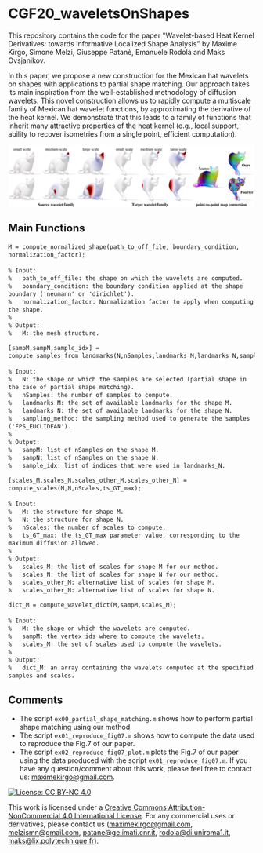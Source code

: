 # CGF20_waveletsOnShapes
This repository contains the code for the paper "Wavelet-based Heat Kernel Derivatives: towards Informative Localized Shape Analysis" by Maxime Kirgo, Simone Melzi, Giuseppe Patanè, Emanuele Rodolà and Maks Ovsjanikov.

In this paper, we propose a new construction for the Mexican hat wavelets on shapes with applications to partial shape matching. Our approach takes its main inspiration from the well-established methodology of diffusion wavelets. This novel construction allows us to rapidly compute a multiscale family of Mexican hat wavelet functions, by approximating the derivative of the heat kernel. We demonstrate that this leads to a family of functions that inherit many attractive properties of the heat kernel (e.g., local support, ability to recover isometries from a single point, efficient computation).

<p align="center">
  <img align="center"  src="/figures/teaser.png", width=800>
</p>


Main Functions
--------------
```
M = compute_normalized_shape(path_to_off_file, boundary_condition, normalization_factor);

% Input:
%   path_to_off_file: the shape on which the wavelets are computed.
%   boundary_condition: the boundary condition applied at the shape boundary ('neumann' or 'dirichlet').
%   normalization_factor: Normalization factor to apply when computing the shape.
%
% Output:
%   M: the mesh structure.
```
```
[sampM,sampN,sample_idx] = compute_samples_from_landmarks(N,nSamples,landmarks_M,landmarks_N,sampling_method);

% Input:
%   N: the shape on which the samples are selected (partial shape in the case of partial shape matching).
%   nSamples: the number of samples to compute.
%   landmarks_M: the set of available landmarks for the shape M.
%   landmarks_N: the set of available landmarks for the shape N.
%   sampling_method: the sampling method used to generate the samples ('FPS_EUCLIDEAN').
%
% Output:
%   sampM: list of nSamples on the shape M.
%   sampN: list of nSamples on the shape N.
%   sample_idx: list of indices that were used in landmarks_N.
```
```
[scales_M,scales_N,scales_other_M,scales_other_N] = compute_scales(M,N,nScales,ts_GT_max);

% Input:
%   M: the structure for shape M.
%   N: the structure for shape N.
%   nScales: the number of scales to compute.
%   ts_GT_max: the ts_GT_max parameter value, corresponding to the maximum diffusion allowed.
%
% Output:
%   scales_M: the list of scales for shape M for our method.
%   scales_N: the list of scales for shape N for our method.
%   scales_other_M: alternative list of scales for shape M.
%   scales_other_N: alternative list of scales for shape N.
```
```
dict_M = compute_wavelet_dict(M,sampM,scales_M);

% Input:
%   M: the shape on which the wavelets are computed.
%   sampM: the vertex ids where to compute the wavelets.
%   scales_M: the set of scales used to compute the wavelets.
%
% Output:
%   dict_M: an array containing the wavelets computed at the specified samples and scales.
```

Comments
--------
- The script ```ex00_partial_shape_matching.m``` shows how to perform partial shape matching using our method.
- The script ```ex01_reproduce_fig07.m``` shows how to compute the data used to reproduce the Fig.7 of our paper.
- The script ```ex02_reproduce_fig07_plot.m``` plots the Fig.7 of our paper using the data produced with the script ```ex01_reproduce_fig07.m```.
If you have any question/comment about this work, please feel free to contact us: maximekirgo@gmail.com.


[![License: CC BY-NC 4.0](https://img.shields.io/badge/License-CC%20BY--NC%204.0-lightgrey.svg)](https://creativecommons.org/licenses/by-nc/4.0/)

This work is licensed under a [Creative Commons Attribution-NonCommercial 4.0 International License](http://creativecommons.org/licenses/by-nc/4.0/). For any commercial uses or derivatives, please contact us (maximekirgo@gmail.com, melzismn@gmail.com, patane@ge.imati.cnr.it, rodola@di.uniroma1.it, maks@lix.polytechnique.fr).
